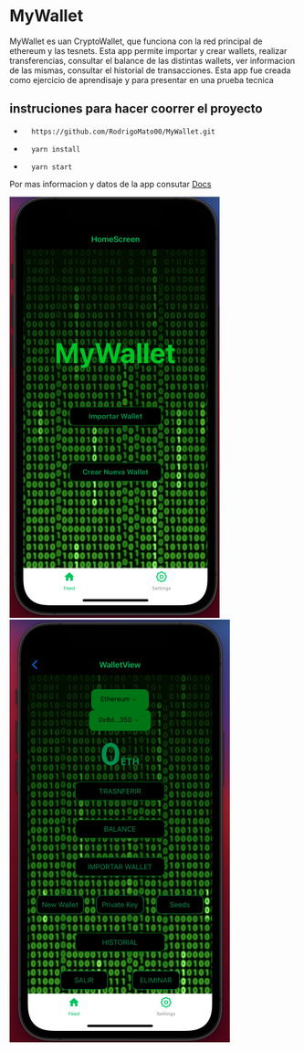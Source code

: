 # MyWallet

MyWallet es uan CryptoWallet, que funciona con la red principal de ethereum y las tesnets.
Esta app permite importar y crear wallets, realizar transferencias, consultar el balance de las distintas wallets,
ver informacion de las mismas, consultar el historial de transacciones.
Esta app fue creada como ejercicio de aprendisaje y para presentar en una prueba tecnica

## instruciones para hacer coorrer el proyecto

-       https://github.com/RodrigoMato00/MyWallet.git 

-       yarn install

-       yarn start 

Por mas informacion y datos de la app consutar [Docs](https://github.com/RodrigoMato00/MyWallet/tree/master/Docs)

![MyWallet](https://github.com/RodrigoMato00/MyWallet/blob/master/Docs/MyWallet.png)
![MyWallet](https://github.com/RodrigoMato00/MyWallet/blob/master/Docs/MyWallet1.png)
